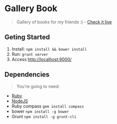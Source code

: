 Gallery Book
============

> Gallery of books for my friends :) - [Check it live](http://labs.bygiovanni.com.br/gallery-books/#/)

## Geting Started

1. Install: `npm install && bower install`
2. Run: `grunt server`
3. Access [http://localhost:9000/](http://localhost:9000/)


## Dependencies

> You're going to need:

- [Ruby](https://www.ruby-lang.org/pt/downloads/) 
- [NodeJS](http://nodejs.org/download/)
- Ruby compass `gem install compass`
- bower `npm install -g bower`
- Grunt `npm install -g grunt-cli`
